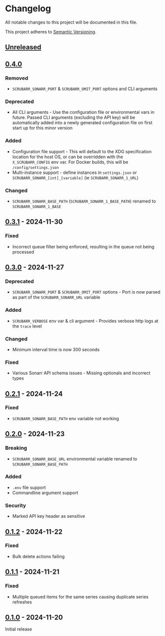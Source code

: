 # Changelog

All notable changes to this project will be documented in this file.

This project adheres to [Semantic Versioning](https://semver.org).

<!--
Note: In this file, do not use the hard wrap in the middle of a sentence for compatibility with GitHub comment style markdown rendering.
-->

## [Unreleased]

## [0.4.0]
### Removed
- `SCRUBARR_SONARR_PORT` & `SCRUBARR_OMIT_PORT` options and CLI arguments

### Deprecated
- All CLI arguments - Use the configuration file or environmental vars in future. Passed CLI arguments (excluding the API key) will 
  be automatically added into a newly generated configuration file on first start up for this minor version

### Added
- Configuration file support - This will default to the XDG specification location for the host OS, or can be overridden with the `X_SCRUBARR_CONFIG`
env var. For Docker builds, this will be `/config/settings.json`
- Multi-instance support - define instances in `settings.json` or `SCRUBARR_SONARR_[int]_[variable]` (ie `SCRUBARR_SONARR_1_URL`)

### Changed
- `SCRUBARR_SONARR_BASE_PATH` (`SCRUBARR_SONARR_1_BASE_PATH`) renamed to `SCRUBARR_SONARR_1_BASE`

## [0.3.1] - 2024-11-30
### Fixed
- Incorrect queue filter being enforced, resulting in the queue not being processed

## [0.3.0] - 2024-11-27
### Deprecated
- `SCRUBARR_SONARR_PORT` & `SCRUBARR_OMIT_PORT` options - Port is now parsed as part of the `SCRUBARR_SONARR_URL` variable

### Added
- `SCRUBARR_VERBOSE` env var & cli argument - Provides verbose http logs at the `trace` level

### Changed
- Minimum interval time is now 300 seconds

### Fixed
- Various Sonarr API schema issues - Missing optionals and incorrect types

## [0.2.1] - 2024-11-24
### Fixed
- `SCRUBARR_SONARR_BASE_PATH` env variable not working

## [0.2.0] - 2024-11-23
### Breaking
- `SCRUBARR_SONARR_BASE_URL` environmental variable renamed to `SCRUBARR_SONARR_BASE_PATH`

### Added
- `.env` file support
- Commandline argument support

### Security
- Marked API key header as sensitive

## [0.1.2] - 2024-11-22
### Fixed
- Bulk delete actions failing

## [0.1.1] - 2024-11-21
### Fixed
- Multiple queued items for the same series causing duplicate series refreshes

## [0.1.0] - 2024-11-20

Initial release

[Unreleased]: https://github.com/CPU-Blanc/scrubarr/compare/v0.4.0...HEAD
[0.4.0]: https://github.com/CPU-Blanc/scrubarr/compare/v0.3.1...v0.4.0
[0.3.1]: https://github.com/CPU-Blanc/scrubarr/compare/v0.3.0...v0.3.1
[0.3.0]: https://github.com/CPU-Blanc/scrubarr/compare/v0.2.1...v0.3.0
[0.2.1]: https://github.com/CPU-Blanc/scrubarr/compare/v0.2.0...v0.2.1
[0.2.0]: https://github.com/CPU-Blanc/scrubarr/compare/v0.1.2...v0.2.0
[0.1.2]: https://github.com/CPU-Blanc/scrubarr/compare/v0.1.1...v0.1.2
[0.1.1]: https://github.com/CPU-Blanc/scrubarr/compare/v0.1.0...v0.1.1
[0.1.0]: https://github.com/CPU-Blanc/scrubarr/tree/v0.1.0
